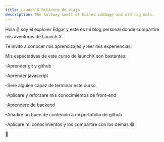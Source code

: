 ```yaml
---
title: Launch X Bitácora de viaje
description: The hallway smelt of boiled cabbage and old rag mats.
---
```


Hola ✌️  soy el explorer Edgar y este es mi blog personal donde compartiré mis aventuras de Launch X.

Te invito a conocer mis aprendizajes y leer mis experiencias.

Mis espectativas de este curso de launchX son bastantes:  

-Aprender git y github  

-Aprender javascript  

-Sere alguien capaz de terminar este curso  

-Aplicare y reforzare mis conocimientos de front-end  

-Aprendere de backend  

-Añadire un buen de contenido a mi portafolio de github  

-Aplicare mi conocimientos y los compartire con los demas 😁

🚀
